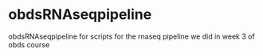 # obdsRNAseqpipeline
obdsRNAseqpipeline for scripts for the rnaseq pipeline we did in week 3 of obds course
